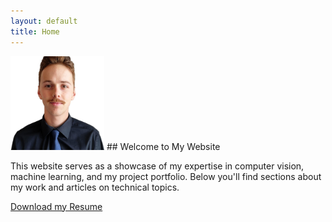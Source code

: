 ```yaml
---
layout: default
title: Home
---
```


<!-- ![My Image](assets/profile.jpeg)  -->
<img src="assets/profile.jpeg" alt="My Image" style="width:150px;"/>
## Welcome to My Website

This website serves as a showcase of my expertise in computer vision, machine learning, and my project portfolio. Below you'll find sections about my work and articles on technical topics.

[Download my Resume](assets/KruseResume2024Q3.pdf)
